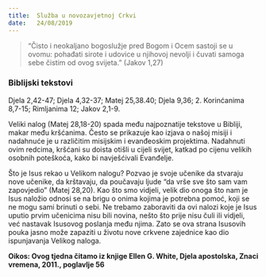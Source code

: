 ```yaml
---
title:  Služba u novozavjetnoj Crkvi
date:   24/08/2019
---
```


> <p></p>
> “Čisto i neokaljano bogoslužje pred Bogom i Ocem sastoji se u ovomu: pohađati sirote i udovice u njihovoj nevolji i čuvati samoga sebe čistim od ovog svijeta.” (Jakov 1,27)

### Biblijski tekstovi
Djela 2,42-47; Djela 4,32-37; Matej 25,38.40; Djela 9,36; 2. Korinćanima 8,7-15; Rimljanima 12; Jakov 2,1-9.

Veliki nalog (Matej 28,18-20) spada među najpoznatije tekstove u Bibliji, makar među kršćanima. Često se prikazuje kao izjava o našoj misiji i nadahnuće je u različitim misijskim i evanđeoskim projektima. Nadahnuti ovim redcima, kršćani su doista otišli u cijeli svijet, katkad po cijenu velikih osobnih poteškoća, kako bi navješćivali Evanđelje.

Što je Isus rekao u Velikom nalogu? Pozvao je svoje učenike da stvaraju nove učenike, da krštavaju, da poučavaju ljude “da vrše sve što sam vam zapovjedio” (Matej 28,20). Kao što smo vidjeli, velik dio onoga što nam je Isus naložio odnosi se na brigu o onima kojima je potrebna pomoć, koji se ne mogu sami brinuti o sebi. Ne trebamo zaboraviti da ovi nalozi koje je Isus uputio prvim učenicima nisu bili novina, nešto što prije nisu čuli ili vidjeli, već nastavak Isusovog poslanja među njima. Zato se ova strana Isusovih pouka jasno može zapaziti u životu nove crkvene zajednice kao dio ispunjavanja Velikog naloga.

**Oikos: Ovog tjedna čitamo iz knjige Ellen G. White, Djela apostolska, Znaci vremena, 2011., poglavlje 56**
